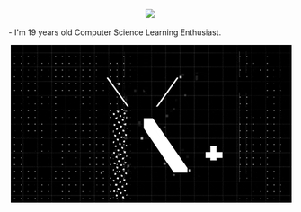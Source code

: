 <div align="center">
  <p>
    <img src="https://capsule-render.vercel.app/api?text=RETSKEY&animation=fadeIn&type=waving&color=gradient&height=100"/> 
  </p>
</div>
<div display="flex" >
  <p>- I'm 19 years old Computer Science Learning Enthusiast.</p>
  <img hight="400" width="500" alt="GIF" align="right" src="https://github.com/Retskey2/Retskey2/blob/main/assets/glitch_text_one.gif">
</div>

